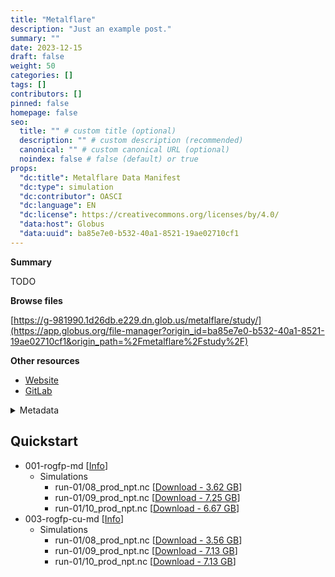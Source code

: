 ```yaml
---
title: "Metalflare"
description: "Just an example post."
summary: ""
date: 2023-12-15
draft: false
weight: 50
categories: []
tags: []
contributors: []
pinned: false
homepage: false
seo:
  title: "" # custom title (optional)
  description: "" # custom description (recommended)
  canonical: "" # custom canonical URL (optional)
  noindex: false # false (default) or true
props:
  "dc:title": Metalflare Data Manifest
  "dc:type": simulation
  "dc:contributor": OASCI
  "dc:language": EN
  "dc:license": https://creativecommons.org/licenses/by/4.0/
  "data:host": Globus
  "data:uuid": ba85e7e0-b532-40a1-8521-19ae02710cf1
---
```


**Summary**

TODO

**Browse files**

[https://g-981990.1d26db.e229.dn.glob.us/metalflare/study/](https://app.globus.org/file-manager?origin_id=ba85e7e0-b532-40a1-8521-19ae02710cf1&origin_path=%2Fmetalflare%2Fstudy%2F)

**Other resources**

-   [Website](https://metalflare.oasci.org/)
-   [GitLab](https://gitlab.com/oasci/studies/metalflare)

<details>
<summary>Metadata</summary>
<br>

**Title**
: {{< param "props.dc:title" >}}

**Type**
: {{< param "props.dc:type" >}}

**Contributor**
: {{< param "props.dc:contributor" >}}

**Date**
: {{< param "date" >}}

**URI**
: data.oasci.org/manifests/metalflare

**Language**
: {{< param "props.dc:language" >}}

**License**
: [{{< param "props.dc:license" >}}]({{< param "props.dc:license" >}})

**Host**
: {{< param "props.data:host" >}}

**UUID**
: {{< param "props.data:uuid" >}}

</details>

## Quickstart

-   001-rogfp-md [[Info](https://metalflare.oasci.org/data/001-rogfp-md/)]
    -   Simulations
        -   run-01/08_prod_npt.nc [[Download - 3.62 GB](https://g-981990.1d26db.e229.dn.glob.us/metalflare/study/data/001-rogfp-md/simulations/05-prod/run-01/outputs/08_prod_npt.nc)]
        -   run-01/09_prod_npt.nc [[Download - 7.25 GB](https://g-981990.1d26db.e229.dn.glob.us/metalflare/study/data/001-rogfp-md/simulations/06-prod/run-01/outputs/09_prod_npt.nc)]
        -   run-01/10_prod_npt.nc [[Download - 6.67 GB](https://g-981990.1d26db.e229.dn.glob.us/metalflare/study/data/001-rogfp-md/simulations/06-prod/run-01/outputs/10_prod_npt.nc)]
-   003-rogfp-cu-md [[Info](https://metalflare.oasci.org/data/003-rogfp-cu-md/)]
    -   Simulations
        -   run-01/08_prod_npt.nc [[Download - 3.56 GB](https://g-981990.1d26db.e229.dn.glob.us/metalflare/study/data/003-rogfp-cu-md/simulations/05-prod/run-01/outputs/08_prod_npt.nc)]
        -   run-01/09_prod_npt.nc [[Download - 7.13 GB](https://g-981990.1d26db.e229.dn.glob.us/metalflare/study/data/003-rogfp-cu-md/simulations/06-prod/run-01/outputs/09_prod_npt.nc)]
        -   run-01/10_prod_npt.nc [[Download - 7.13 GB](https://g-981990.1d26db.e229.dn.glob.us/metalflare/study/data/003-rogfp-cu-md/simulations/06-prod/run-01/outputs/10_prod_npt.nc)]
